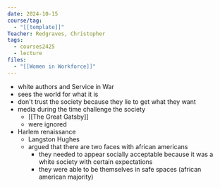 ```yaml
---
date: 2024-10-15
course/tag:
  - "[[template]]"
Teacher: Redgraves, Christopher
tags:
  - courses2425
  - lecture
files:
  - "[[Women in Workforce]]"
---
```

- white authors and Service in War
- sees the world for what it is
- don't trust the society because they lie to get what they want
- media during the time challenge the society
	- [[The Great Gatsby]]
	- were ignored
- Harlem renaissance
	- Langston Hughes
	- argued that there are two faces with african americans
		- they needed to appear socially acceptable because it was a white society with certain expectations
		- they were able to be themselves in safe spaces (african american majority)